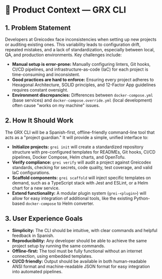 # 📘 Product Context — GRX CLI

## 1. Problem Statement
Developers at Greicodex face inconsistencies when setting up new projects or auditing existing ones. This variability leads to configuration drift, repeated mistakes, and a lack of standardization, especially between local, QA, and production environments. Key challenges include:
- **Manual setup is error-prone:** Manually configuring linters, Git hooks, CI/CD pipelines, and infrastructure-as-code (IaC) for each project is time-consuming and inconsistent.
- **Good practices are hard to enforce:** Ensuring every project adheres to Hexagonal Architecture, SOLID principles, and 12-Factor App guidelines requires constant oversight.
- **Environment discrepancies:** Differences between `docker-compose.yml` (base services) and `docker-compose.override.yml` (local development) often cause "works on my machine" issues.

## 2. How It Should Work
The GRX CLI will be a Spanish-first, offline-friendly command-line tool that acts as a "project guardian." It will provide a simple, unified interface to:
- **Initialize projects:** `grei init` will create a standardized repository structure with pre-configured templates for READMEs, Git hooks, CI/CD pipelines, Docker Compose, Helm charts, and OpenTofu.
- **Verify compliance:** `grei verify` will audit a project against Greicodex standards, checking for secrets, code quality, test coverage, and valid IaC configurations.
- **Scaffold components:** `grei scaffold` will inject specific templates on demand, such as a TypeScript stack with Jest and ESLint, or a Helm chart for a new service.
- **Extend functionality:** A modular plugin system (`grei-<plugin>`) will allow for easy integration of additional tools, like the existing Python-based `docker-compose` to Helm converter.

## 3. User Experience Goals
- **Simplicity:** The CLI should be intuitive, with clear commands and helpful feedback in Spanish.
- **Reproducibility:** Any developer should be able to achieve the same project setup by running the same commands.
- **Offline-first:** The tool must be fully functional without an internet connection, using embedded templates.
- **CI/CD friendly:** Output should be available in both human-readable ANSI format and machine-readable JSON format for easy integration into automated pipelines.
